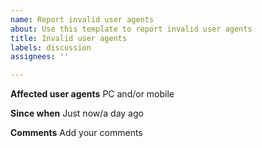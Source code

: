 ```yaml
---
name: Report invalid user agents
about: Use this template to report invalid user agents
title: Invalid user agents
labels: discussion
assignees: ''

---
```


**Affected user agents**
PC and/or mobile

**Since when**
Just now/a day ago

**Comments**
Add your comments
